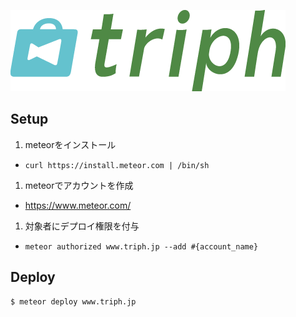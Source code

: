 ![triph](https://raw.githubusercontent.com/hikarock/triph-web/master/public/logo.png)

## Setup 

1. meteorをインストール 
  * `curl https://install.meteor.com | /bin/sh`
1. meteorでアカウントを作成
  * https://www.meteor.com/
1. 対象者にデプロイ権限を付与
 * `meteor authorized www.triph.jp --add #{account_name}`

## Deploy

```sh
$ meteor deploy www.triph.jp
```
